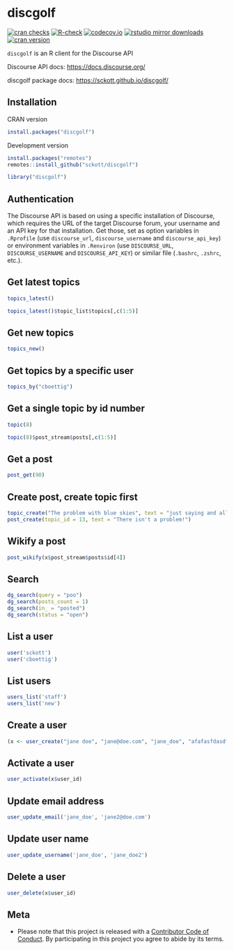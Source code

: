 
<!-- README.md is generated from README.Rmd. Please edit that file -->

# discgolf

[![cran
checks](https://cranchecks.info/badges/worst/discgolf)](https://cranchecks.info/pkgs/discgolf)
[![R-check](https://github.com/sckott/discgolf/workflows/R-check/badge.svg)](https://github.com/sckott/discgolf/actions?query=workflow%3AR-check)
[![codecov.io](https://codecov.io/github/sckott/discgolf/coverage.svg?branch=master)](https://codecov.io/github/sckott/discgolf?branch=master)
[![rstudio mirror
downloads](https://cranlogs.r-pkg.org/badges/discgolf?color=FAB657)](https://github.com/r-hub/cranlogs.app)
[![cran
version](https://www.r-pkg.org/badges/version/discgolf)](https://cran.r-project.org/package=discgolf)

`discgolf` is an R client for the Discourse API

Discourse API docs: <https://docs.discourse.org/>

discgolf package docs: <https://sckott.github.io/discgolf/>

## Installation

CRAN version

``` r
install.packages("discgolf")
```

Development version

``` r
install.packages("remotes")
remotes::install_github("sckott/discgolf")
```

``` r
library("discgolf")
```

## Authentication

The Discourse API is based on using a specific installation of
Discourse, which requires the URL of the target Discourse forum, your
username and an API key for that installation. Get those, set as option
variables in `.Rprofile` (use `discourse_url`, `discourse_username` and
`discourse_api_key`) or environment variables in `.Renviron` (use
`DISCOURSE_URL`, `DISCOURSE_USERNAME` and `DISCOURSE_API_KEY`) or
similar file (`.bashrc`, `.zshrc`, etc.).

## Get latest topics

``` r
topics_latest()
```

``` r
topics_latest()$topic_list$topics[,c(1:5)]
```

## Get new topics

``` r
topics_new()
```

## Get topics by a specific user

``` r
topics_by("cboettig")
```

## Get a single topic by id number

``` r
topic(8)
```

``` r
topic(8)$post_stream$posts[,c(1:5)]
```

## Get a post

``` r
post_get(90)
```

## Create post, create topic first

``` r
topic_create("The problem with blue skies", text = "just saying and all that")
post_create(topic_id = 13, text = "There isn't a problem!")
```

## Wikify a post

``` r
post_wikify(x$post_stream$posts$id[4])
```

## Search

``` r
dg_search(query = "poo")
dg_search(posts_count = 1)
dg_search(in_ = "posted")
dg_search(status = "open")
```

## List a user

``` r
user('sckott')
user('cboettig')
```

## List users

``` r
users_list('staff')
users_list('new')
```

## Create a user

``` r
(x <- user_create("jane doe", "jane@doe.com", "jane_doe", "afafasfdasdf"))
```

## Activate a user

``` r
user_activate(x$user_id)
```

## Update email address

``` r
user_update_email('jane_doe', 'jane2@doe.com')
```

## Update user name

``` r
user_update_username('jane_doe', 'jane_doe2')
```

## Delete a user

``` r
user_delete(x$user_id)
```

## Meta

  - Please note that this project is released with a [Contributor Code
    of
    Conduct](https://github.com/sckott/discgolf/blob/master/CODE_OF_CONDUCT.md).
    By participating in this project you agree to abide by its terms.
